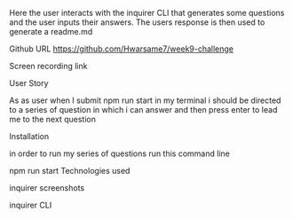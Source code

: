 Here the user interacts with the inquirer CLI that generates some questions and the user inputs their answers. The users response is then used to generate a readme.md

Github URL
https://github.com/Hwarsame7/week9-challenge

Screen recording link




User Story

As as user when I submit npm run start in my terminal i should be directed to a series of question in which i can answer and then press enter to lead me to the next question

Installation

in order to run my series of questions run this command line

npm run start
Technologies used

inquirer
screenshots

inquirer CLI

